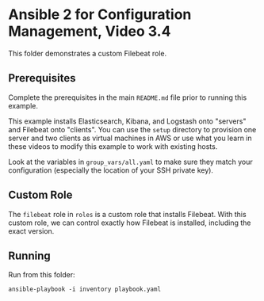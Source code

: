# Ansible 2 for Configuration Management, Video 3.4

This folder demonstrates a custom Filebeat role.

## Prerequisites

Complete the prerequisites in the main `README.md` file prior to running
this example.

This example installs Elasticsearch, Kibana, and Logstash onto "servers" and
Filebeat onto "clients". You can use the `setup` directory to provision one
server and two clients as virtual machines in AWS or use what you learn in
these videos to modify this example to work with existing hosts.

Look at the variables in `group_vars/all.yaml` to make sure they match your
configuration (especially the location of your SSH private key).

## Custom Role

The `filebeat` role in `roles` is a custom role that installs Filebeat. With
this custom role, we can control exactly how Filebeat is installed, including
the exact version.

## Running

Run from this folder:

```
ansible-playbook -i inventory playbook.yaml
```
